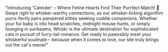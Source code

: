"Introducing 'Catinder' – Where Feline Hearts Find Their Purrfect Match! 🐾 Swipe right to whisker-worthy connections, as our whisker-licking algorithm purrs-fectly pairs pampered kitties seeking cuddle companions. Whether your fur baby is into head scratches, midnight mouse hunts, or simply lounging in sunbeams, Whiskr is the ultimate destination for sophisticated cats in pursuit of furry-tail romance. Get ready to pawssibly meet your whiskerful soulmate – because when it comes to love, our site truly brings out the cat's meow!"
